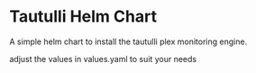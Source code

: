 # Tautulli Helm Chart

A simple helm chart to install the tautulli plex monitoring engine.

adjust the values in values.yaml to suit your needs

